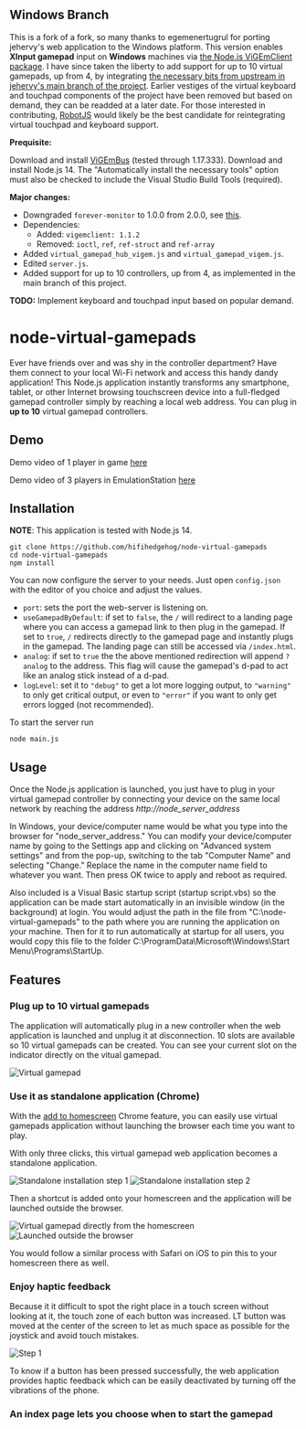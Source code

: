 **Windows Branch**
------------
This is a fork of a fork, so many thanks to egemenertugrul for porting jehervy's web application to the Windows platform. This version enables **XInput gamepad** input on **Windows** machines via [the Node.js ViGEmClient package](https://www.npmjs.com/package/vigemclient). I have since taken the liberty to add support for up to 10 virtual gamepads, up from 4, by integrating [the necessary bits from upstream in jehervy's main branch of the project](https://github.com/jehervy/node-virtual-gamepads/commit/619a0b0d80230b4200c6fc162d6c3292670b1fbb). Earlier vestiges of the virtual keyboard and touchpad components of the project have been removed but based on demand, they can be readded at a later date. For those interested in contributing, [RobotJS](http://robotjs.io/) would likely be the best candidate for reintegrating virtual touchpad and keyboard support.

**Prequisite:**

Download and install [ViGEmBus](https://github.com/ViGEm/ViGEmBus/releases) (tested through 1.17.333).
Download and install Node.js 14. The "Automatically install the necessary tools" option must also be checked to include the Visual Studio Build Tools (required).

**Major changes:**

  * Downgraded `forever-monitor` to 1.0.0 from 2.0.0, see [this](https://github.com/foreversd/forever/issues/1056).
  * Dependencies:
    * Added: `vigemclient: 1.1.2`
    * Removed: `ioctl`, `ref`, `ref-struct` and `ref-array`
  * Added `virtual_gamepad_hub_vigem.js` and `virtual_gamepad_vigem.js`.
  * Edited `server.js`.
  * Added support for up to 10 controllers, up from 4, as implemented in the main branch of this project.

**TODO:** Implement keyboard and touchpad input based on popular demand.

# node-virtual-gamepads

Ever have friends over and was shy in the controller department? Have them connect to your local Wi-Fi network and access this handy dandy application! This Node.js application instantly transforms any smartphone, tablet, or other Internet browsing touchscreen device into a full-fledged gamepad controller simply by reaching a local web address.
You can plug in **up to 10** virtual gamepad controllers.

Demo
----
Demo video of 1 player in game [here](https://www.youtube.com/watch?v=OWgWugNsF7w)

Demo video of 3 players in EmulationStation [here](https://www.youtube.com/watch?v=HQROnYLRyOw)

Installation
------------
**NOTE**: This application is tested with Node.js 14.

    git clone https://github.com/hifihedgehog/node-virtual-gamepads
    cd node-virtual-gamepads
    npm install

You can now configure the server to your needs. Just open `config.json`
with the editor of you choice and adjust the values.

  * `port`: sets the port the web-server is listening on.
  * `useGamepadByDefault`: if set to `false`, the `/` will redirect to
    a landing page where you can access a gamepad link to then plug in
    the gamepad. If set to `true`, `/` redirects directly to the 
    gamepad page and instantly plugs in the gamepad. The landing page
    can still be accessed via `/index.html`.
  * `analog`: if set to `true` the the above mentioned redirection will
    append `?analog` to the address. This flag will cause the gamepad's
    d-pad to act like an analog stick instead of a d-pad.
  * `logLevel`: set it to `"debug"` to get a lot more logging output,
    to `"warning"` to only get critical output, or even to `"error"` if
    you want to only get errors logged (not recommended).

To start the server run
    
    node main.js

Usage
-----
Once the Node.js application is launched, you just have to plug in your virtual gamepad controller
by connecting your device on the same local network by reaching the address *http://node_server_address*

In Windows, your device/computer name would be what you type into the browser for "node_server_address." You can modify your device/computer name by going to the Settings app and clicking on "Advanced system settings" and from the pop-up, switching to the tab "Computer Name" and selecting "Change." Replace the name in the computer name field to whatever you want. Then press OK twice to apply and reboot as required.

Also included is a Visual Basic startup script (startup script.vbs) so the application can be made start automatically in an invisible window (in the background) at login. You would adjust the path in the file from "C:\node-virtual-gamepads" to the path where you are running the application on your machine. Then for it to run automatically at startup for all users, you would copy this file to the folder C:\ProgramData\Microsoft\Windows\Start Menu\Programs\StartUp\.

Features
--------
### Plug up to 10 virtual gamepads
The application will automatically plug in a new controller when the web application is launched and unplug it at disconnection.
10 slots are available so 10 virtual gamepads can be created. You can see your current slot on the indicator directly on the vitual gamepad.

![Virtual gamepad](https://github.com/miroof/node-virtual-gamepads/blob/resources/screenshots/standalone.png?raw=true)

### Use it as standalone application (Chrome)
With the [add to homescreen](https://developer.chrome.com/multidevice/android/installtohomescreen) Chrome feature,
you can easily use virtual gamepads application without launching the browser each time you want to play.

With only three clicks, this virtual gamepad web application becomes a standalone application.

![Standalone installation step 1](https://github.com/miroof/node-virtual-gamepads/blob/resources/screenshots/standalone_step1.png?raw=true)
![Standalone installation step 2](https://github.com/miroof/node-virtual-gamepads/blob/resources/screenshots/standalone_step2.png?raw=true)

Then a shortcut is added onto your homescreen and the application will be launched outside the browser.

![Virtual gamepad directly from the homescreen](https://github.com/miroof/node-virtual-gamepads/blob/resources/screenshots/standalone_step3.png?raw=true)
![Launched outside the browser](https://github.com/miroof/node-virtual-gamepads/blob/resources/screenshots/standalone_step4.png?raw=true)

You would follow a similar process with Safari on iOS to pin this to your homescreen there as well.

### Enjoy haptic feedback
Because it it difficult to spot the right place in a touch screen without looking at it,
the touch zone of each button was increased. LT button was moved at the center of the screen
to let as much space as possible for the joystick and avoid touch mistakes.

![Step 1](https://github.com/miroof/node-virtual-gamepads/blob/resources/schemas/touch_zones.png?raw=true)

To know if a button has been pressed successfully, the web application provides haptic feedback
which can be easily deactivated by turning off the vibrations of the phone.

### An index page lets you choose when to start the gamepad
